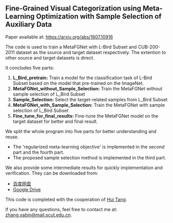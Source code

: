 ## Fine-Grained Visual Categorization using Meta-Learning Optimization with Sample Selection of Auxiliary Data
Paper available at: https://arxiv.org/abs/1807.10916 

The code is used to train a MetaFGNet with L-Bird Subset and CUB-200-2011 dataset as the source and target dataset respectively.
The extention to other source and target datasets is direct.

It concludes five parts:
 1. **L_Bird_pretrain:** Train a model for the classification task of L-Bird Subset based on the model that pre-trained on the ImageNet.
 2. **MetaFGNet_without_Sample_Selection:** Train the MetaFGNet without sample selection of L_Bird Subset
 3. **Sample_Selection:** Select the target-related samples from L_Bird Subset
 4. **MetaFGNet_with_Sample_Selection:** Train the MetaFGNet with sample selection of L_Bird Subset
 5. **Fine_tune_for_final_results:** Fine-tune the MetaFGNet model on the target dataset for better and final result.
 
We split the whole program into five parts for better understanding and reuse. 
* The 'regularized meta-learning objective' is implemented in the second part and the fourth part.
* The proposed sample selection method is implemented in the third part.

We also provide some intermediate results for quickly implementation and verification. They can be downloaded from:
* [百度网盘](https://pan.baidu.com/s/19VUOsrDJdIZ6dAGs2sZIGg, "Metafgnet")
* [Google Drive](https://drive.google.com/drive/folders/1mSMcQz2jOA9I0Ydn3-b6lmBkYmlKh-6n?usp=sharing, "Metafgnet")

This code is completed with the cooperation of [Hui Tang](https://github.com/huitangtang, "Hui Tang").

If you have any questions, feel free to contact me at: zhang.yabin@mail.scut.edu.cn.